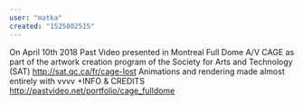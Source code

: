 ```yaml
---
user: "matka"
created: "1525802515"
---
```


On April 10th 2018 Past Video presented in Montreal Full Dome A/V CAGE as part of the artwork creation program of the Society for Arts and Technology (SAT) http://sat.qc.ca/fr/cage-lost
Animations and rendering made almost entirely with vvvv
+INFO & CREDITS http://pastvideo.net/portfolio/cage_fulldome

